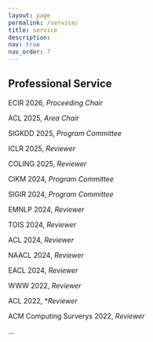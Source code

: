 ```yaml
---
layout: page
permalink: /service/
title: service
description: 
nav: true
nav_order: 7
---
```


## Professional Service
ECIR 2026, *Proceeding Chair*

ACL 2025, *Area Chair*

SIGKDD 2025, *Program Committee* 

ICLR 2025, *Reviewer*

COLING 2025, *Reviewer*

CIKM 2024, *Program Committee*

SIGIR 2024, *Program Committee*

EMNLP 2024, *Reviewer*

TOIS 2024, *Reviewer*

ACL 2024, *Reviewer* 

NAACL 2024, *Reviewer* 

EACL 2024, *Reviewer*

WWW 2022, *Reviewer* 

ACL 2022, **Reviewer*

ACM Computing Surverys 2022, *Reviewer* 

...
